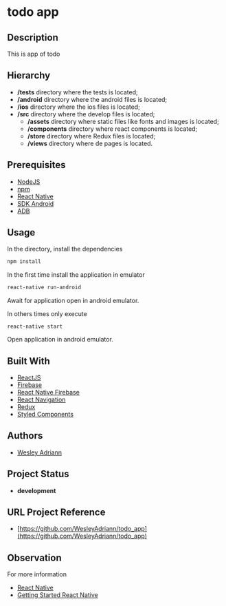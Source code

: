 # todo app

## Description

This is app of todo

## Hierarchy

- **/__tests__** directory where the tests is located;
- **/android** directory where the android files is located;
- **/ios** directory where the ios files is located;
- **/src** directory where the develop files is located;
  - **/assets** directory where static files like fonts and images is located;
  - **/components** directory where react components is located;
  - **/store** directory where Redux files is located;
  - **/views** directory where de pages is located.

## Prerequisites

- [NodeJS](https://nodejs.org)
- [npm](https://www.npmjs.com)
- [React Native](https://www.npmjs.com/package/react-native-cli)
- [SDK Android](https://developer.android.com/studio)
- [ADB](https://developer.android.com/studio/command-line/adb.html)

## Usage

In the directory, install the dependencies
```bash
npm install
```
In the first time install the application in emulator
```bash
react-native run-android
```
Await for application open in android emulator.

In others times only execute
```
react-native start
```
Open application in android emulator.

## Built With

- [ReactJS](https://facebook.github.io/react-native/)
- [Firebase](https://firebase.google.com)
- [React Native Firebase](https://invertase.io/oss/react-native-firebase/)
- [React Navigation](https://reactnavigation.org)
- [Redux](https://redux.js.org)
- [Styled Components](https://www.styled-components.com)

## Authors

- [Wesley Adriann](https://github.com/WesleyAdriann/)

## Project Status

- **development**

## URL Project Reference

- [https://github.com/WesleyAdriann/todo_app](https://github.com/WesleyAdriann/todo_app)

## Observation

For more information
- [React Native](https://facebook.github.io/react-native/)
- [Getting Started React Native](https://facebook.github.io/react-native/docs/getting-started)
